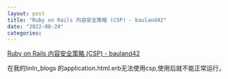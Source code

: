 ```yaml
---
layout: post
title: "Ruby on Rails 内容安全策略 (CSP) - bauland42"
date: "2022-08-24"
categories: 
---
```

<p><a href="https://bauland42.com/ruby-on-rails-content-security-policy-csp/">Ruby on Rails 内容安全策略 (CSP) - bauland42</a></p>

<p>在我的linln_blogs 的application.html.erb无法使用csp,使用后就不能正常运行，</p>


